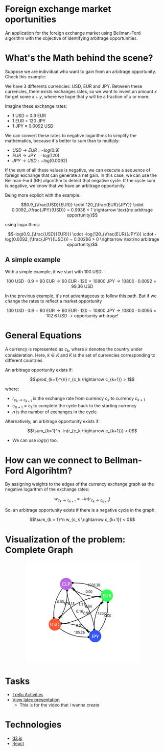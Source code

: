 # Foreign exchange market oportunities
An application for the foreign exchange market using Bellman-Ford algorithm with the objective of identifying arbitrage opportunities.

# What's the Math behind the scene?
Suppose we are individual who want to gain from an arbitrage opportunity. Check this example:

We have 3 differents currencies: USD, EUR and JPY. Between these currencies, there exists exchanges rates, so we want to invest an amount $x$ for get some $x + y$, where we hope that $y$ will be a fraction of $x$ or more.

Imagine these exchange rates:
* 1 USD = 0.9 EUR
* 1 EUR = 120 JPY
* 1 JPY = 0.0092 USD

We can convert these rates to negative logarithms to simplify the mathematics, because it's better to sum than to multiply:
* $USD \rightarrow EUR: -log(0.9)$
* $EUR \rightarrow JPY: -log(120)$
* $JPY \rightarrow USD: -log(0.0092)$

If the sum of all these values is negative, we can execute a sequence of foreign exchange that can generate a net gain. In this case, we can use the Bellman-Ford (BF) algorithm to detect that negative cycle. If the cycle sum is negative, we know that we have an arbitrage opportunity.

Being more explicit with the example:

$$0.9_{\frac{USD}{EUR}}  \cdot 120_{\frac{EUR}{JPY}} \cdot 0.0092_{\frac{JPY}{USD}} = 0.9936 < 1 \rightarrow \text{no arbitrage opportunity}$$

using logarithms:

$$-log(0.9_{\frac{USD}{EUR}})  \cdot -log(120_{\frac{EUR}{JPY}}) \cdot -log(0.0092_{\frac{JPY}{USD}}) = 0.00296 > 0 \rightarrow \text{no arbitrage opportunity}$$


## A simple example

With a simple example, if we start with 100 USD:

$$100 \text{ USD} \cdot 0.9 = 90 \text{ EUR} \rightarrow 90 \text{ EUR} \cdot 120 = 10800 \text{ JPY} \rightarrow 10800 \cdot 0.0092 = 99.36 \text{ USD}$$

In the previous example, it's not advantageous to follow this path. But if we change the rates to reflect a market opportunity

$$100 \text{ USD} \cdot 0.9 = 90 \text{ EUR} \rightarrow 90 \text{ EUR} \cdot 120 = 10800 \text{ JPY} \rightarrow 10800 \cdot 0.0095 = 102.6 \text{ USD} \rightarrow \text{opportunity arbitrage!}$$


# General Equations
A currency is represented as $c_k$, where $k$ denotes the country under consideration. Here, $k \in K$ and $K$ is the set of currencies corresponding to different countries.

An arbitrage opportunity exists if:

$$\prod_{k=1}^{n} r_{c_k \rightarrow c_{k+1}} > 1$$

where:
* $r_{c_k \rightarrow c_{k+1}}$ is the exchange rate from currency $c_k$ to currency $c_{k+1}$
* $c_{n+1} = c_1$ to complete the cycle back to the starting currency
* $n$ is the number of exchanges in the cycle.

Alternatively, an arbitrage opportunity exists if:

$$\sum_{k=1}^n -ln(r_{c_k \rightarrow c_{k+1}}) < 0$$

* We can use $log(x)$ too.

# How can we connect to Bellman-Ford Algorihtm?
By assigning weights to the edges of the currency exchange graph as the negative logarithm of the exchange rates:

$$w_{c_k \rightarrow c_{k+1}} =  -ln(r_{c_k \rightarrow c_{k+1}})$$

So, an arbitrage opportunity exists if there is a negative cycle in the graph:

$$\sum_{k = 1}^n w_{c_k \rightarrow c_{k+1}} < 0$$

# Visualization of the problem: Complete Graph
<p align="center">
  <img src="img/current_graph_problem.PNG" style="max-width:100%;">
</p>

# Tasks
* [Trello Activities](https://trello.com/b/g8V64xTz/forex-market-application)
* [View latex presentation](https://www.overleaf.com/read/qwwhgykxmbqh#9b5206)
  - This is for the video that i wanna create

# Technologies
* [d3.js](https://d3js.org/)
* [React](https://es.react.dev/)